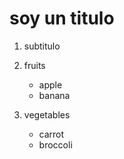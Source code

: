 # soy un titulo
  1. subtitulo

  1. fruits
     * apple
     * banana
  2. vegetables
     - carrot
     - broccoli